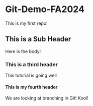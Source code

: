 # Git-Demo-FA2024

This is my first repo!

## This is a Sub Header
Here is the body!

### This is a third header
This tutorial is going well

#### This is my fourth header
We are looking at branching in Git! Kool!
